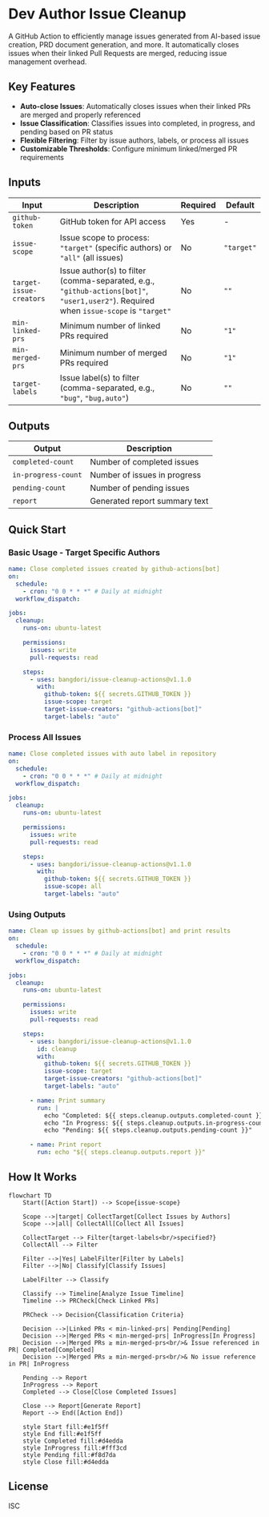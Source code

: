 # Dev Author Issue Cleanup

A GitHub Action to efficiently manage issues generated from AI-based issue creation, PRD document generation, and more. It automatically closes issues when their linked Pull Requests are merged, reducing issue management overhead.

## Key Features

- **Auto-close Issues**: Automatically closes issues when their linked PRs are merged and properly referenced
- **Issue Classification**: Classifies issues into completed, in progress, and pending based on PR status
- **Flexible Filtering**: Filter by issue authors, labels, or process all issues
- **Customizable Thresholds**: Configure minimum linked/merged PR requirements

## Inputs

| Input                   | Description                                                                                                                            | Required | Default    |
| ----------------------- | -------------------------------------------------------------------------------------------------------------------------------------- | -------- | ---------- |
| `github-token`          | GitHub token for API access                                                                                                            | Yes      | -          |
| `issue-scope`           | Issue scope to process: `"target"` (specific authors) or `"all"` (all issues)                                                          | No       | `"target"` |
| `target-issue-creators` | Issue author(s) to filter (comma-separated, e.g., `"github-actions[bot]"`, `"user1,user2"`). Required when `issue-scope` is `"target"` | No       | `""`       |
| `min-linked-prs`        | Minimum number of linked PRs required                                                                                                  | No       | `"1"`      |
| `min-merged-prs`        | Minimum number of merged PRs required                                                                                                  | No       | `"1"`      |
| `target-labels`         | Issue label(s) to filter (comma-separated, e.g., `"bug"`, `"bug,auto"`)                                                                | No       | `""`       |

## Outputs

| Output              | Description                   |
| ------------------- | ----------------------------- |
| `completed-count`   | Number of completed issues    |
| `in-progress-count` | Number of issues in progress  |
| `pending-count`     | Number of pending issues      |
| `report`            | Generated report summary text |

## Quick Start

### Basic Usage - Target Specific Authors

```yaml
name: Close completed issues created by github-actions[bot]
on:
  schedule:
    - cron: "0 0 * * *" # Daily at midnight
  workflow_dispatch:

jobs:
  cleanup:
    runs-on: ubuntu-latest

    permissions:
      issues: write
      pull-requests: read

    steps:
      - uses: bangdori/issue-cleanup-actions@v1.1.0
        with:
          github-token: ${{ secrets.GITHUB_TOKEN }}
          issue-scope: target
          target-issue-creators: "github-actions[bot]"
          target-labels: "auto"
```

### Process All Issues

```yaml
name: Close completed issues with auto label in repository
on:
  schedule:
    - cron: "0 0 * * *" # Daily at midnight
  workflow_dispatch:

jobs:
  cleanup:
    runs-on: ubuntu-latest

    permissions:
      issues: write
      pull-requests: read

    steps:
      - uses: bangdori/issue-cleanup-actions@v1.1.0
        with:
          github-token: ${{ secrets.GITHUB_TOKEN }}
          issue-scope: all
          target-labels: "auto"
```

### Using Outputs

```yaml
name: Clean up issues by github-actions[bot] and print results
on:
  schedule:
    - cron: "0 0 * * *" # Daily at midnight
  workflow_dispatch:

jobs:
  cleanup:
    runs-on: ubuntu-latest

    permissions:
      issues: write
      pull-requests: read

    steps:
      - uses: bangdori/issue-cleanup-actions@v1.1.0
        id: cleanup
        with:
          github-token: ${{ secrets.GITHUB_TOKEN }}
          issue-scope: target
          target-issue-creators: "github-actions[bot]"
          target-labels: "auto"

      - name: Print summary
        run: |
          echo "Completed: ${{ steps.cleanup.outputs.completed-count }}"
          echo "In Progress: ${{ steps.cleanup.outputs.in-progress-count }}"
          echo "Pending: ${{ steps.cleanup.outputs.pending-count }}"

      - name: Print report
        run: echo "${{ steps.cleanup.outputs.report }}"
```

## How It Works

```mermaid
flowchart TD
    Start([Action Start]) --> Scope{issue-scope}

    Scope -->|target| CollectTarget[Collect Issues by Authors]
    Scope -->|all| CollectAll[Collect All Issues]

    CollectTarget --> Filter{target-labels<br/>specified?}
    CollectAll --> Filter

    Filter -->|Yes| LabelFilter[Filter by Labels]
    Filter -->|No| Classify[Classify Issues]

    LabelFilter --> Classify

    Classify --> Timeline[Analyze Issue Timeline]
    Timeline --> PRCheck[Check Linked PRs]

    PRCheck --> Decision{Classification Criteria}

    Decision -->|Linked PRs < min-linked-prs| Pending[Pending]
    Decision -->|Merged PRs < min-merged-prs| InProgress[In Progress]
    Decision -->|Merged PRs ≥ min-merged-prs<br/>& Issue referenced in PR| Completed[Completed]
    Decision -->|Merged PRs ≥ min-merged-prs<br/>& No issue reference in PR| InProgress

    Pending --> Report
    InProgress --> Report
    Completed --> Close[Close Completed Issues]

    Close --> Report[Generate Report]
    Report --> End([Action End])

    style Start fill:#e1f5ff
    style End fill:#e1f5ff
    style Completed fill:#d4edda
    style InProgress fill:#fff3cd
    style Pending fill:#f8d7da
    style Close fill:#d4edda
```

## License

ISC
